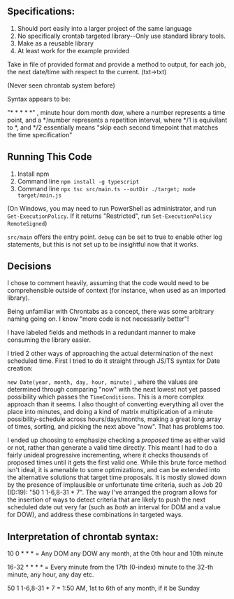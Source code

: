 ## Specifications:

1. Should port easily into a larger project of the same language
2. No specifically crontab targeted library--Only use standard library tools.
3. Make as a reusable library
4. At least work for the example provided

Take in file of provided format and provide a method to output, for each job, the next date/time with respect to the current. (txt->txt)

(Never seen chrontab system before)

Syntax appears to be:

"\* \* \* \* \*" , minute hour dom month dow, where a number represents a time point, and a \*/number represents a repetition interval, where \*/1 is equivilant to \*, and \*/2 essentially means "skip each second timepoint that matches the time specification"

## Running This Code

1. Install npm
2. Command line `npm install -g typescript`
3. Command line `npx tsc src/main.ts --outDir ./target; node target/main.js`

(On Windows, you may need to run PowerShell as administrator, and run `Get-ExecutionPolicy`. If it returns "Restricted", run `Set-ExecutionPolicy RemoteSigned`)

`src/main` offers the entry point. `debug` can be set to true to enable other log statements, but this is not set up to be insightful now that it works.

## Decisions

I chose to comment heavily, assuming that the code would need to be comprehensible outside of context (for instance, when used as an imported library).

Being unfamiliar with Chrontabs as a concept, there was some arbitrary naming going on.
I know "more code is not necessarily better"!

I have labeled fields and methods in a redundant manner to make consuming the library easier.

I tried 2 other ways of approaching the actual determination of the next scheduled time. First I tried to do it straight through JS/TS syntax for Date creation:

`new Date(year, month, day, hour, minute)` , where the values are determined through comparing "now" with the next lowest not yet passed possibility which passes the `TimeConditions`. This is a more complex approach than it seems. I also thought of converting everything all over the place into minutes, and doing a kind of matrix multiplication of a minute possibility-schedule across hours/days/months, making a great long array of times, sorting, and picking the next above "now". That has problems too.

I ended up choosing to emphasize checking a _proposed_ time as either valid or not, rather than generate a valid time directly. This meant I had to do a fairly unideal progressive incrementing, where it checks thousands of proposed times until it gets the first valid one. While this brute force method isn't ideal, it is amenable to some optimizations, and can be extended into the alternative solutions that target time proposals. It is mostly slowed down by the presence of implausible or unfortunate time criteria, such as Job 20 (ID:19): "50 1 1-6,8-31 \* 7". The way I've arranged the program allows for the insertion of ways to detect criteria that are likely to push the next scheduled date out very far (such as _both_ an interval for DOM and a value for DOW), and address these combinations in targeted ways.

## Interpretation of chrontab syntax:

10 0 \* \* \* = Any DOM any DOW any month, at the 0th hour and 10th minute

16-32 \* \* \* \* = Every minute from the 17th (0-index) minute to the 32-th minute, any hour, any day etc.

50 1 1-6,8-31 \* 7 = 1:50 AM, 1st to 6th of any month, if it be Sunday
